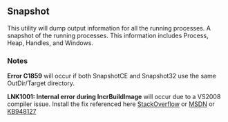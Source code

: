 ## Snapshot

This utility will dump output information for all the running processes.  A snapshot of the running processes.  This information includes Process, Heap, Handles, and Windows.

### Notes

**Error C1859** will occur if both SnapshotCE and Snapshot32 use the same OutDir/Target directory.

**LNK1001: Internal error during IncrBuildImage** will occur due to a VS2008 compiler issue.
Install the fix referenced here
[StackOverflow](http://stackoverflow.com/questions/2001289/how-to-resolve-fatal-error-lnk1000-internal-error-during-incrbuildimage)
or [MSDN](http://support.microsoft.com/kb/948127)
or [KB948127](http://archive.msdn.microsoft.com/KB948127)
